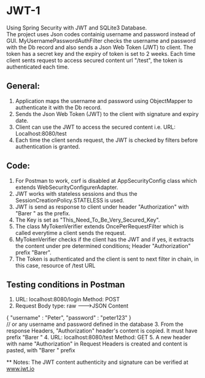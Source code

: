 # JWT-1
Using Spring Security with JWT and SQLite3 Database.<br />
The project uses Json codes containig username and password instead of GUI. 
MyUsernamePasswordAuthFilter checks the username and password with the Db record and also sends a Json Web Token (JWT) to client.
The token has a secret key and the expiry of token is set to 2 weeks. Each time client sents request to access secured content url "/test", the token is authenticated each time.

## General:
1. Application maps the username and password using ObjectMapper to authenticate it with the Db record.
2. Sends the Json Web Token (JWT) to the client with signature and expiry date.
3. Client can use the JWT to access the secured content i.e. URL: Localhost:8080/test
4. Each time the client sends request, the JWT is checked by filters before authentication is granted. <br />

## Code: 
1. For Postman to work, csrf is disabled at AppSecurityConfig class which extends WebSecurityConfigurerAdapter.
2. JWT works with stateless sessions and thus the SessionCreationPolicy.STATELESS is used.
3. JWT is send as response to client under header "Authorization" with "Barer " as the prefix.
4. The Key is set as "This_Need_To_Be_Very_Secured_Key".
5. The class MyTokenVerifier extends OncePerRequestFilter which is called everytime a client sends the request.
6. MyTokenVerifier checks if the client has the JWT and if yes, it extracts the content under pre determined conditions; Header "Authorization" prefix "Barer".
7. The Token is authenticated and the client is sent to next filter in chain, in this case, resource of /test URL

## Testing conditions in Postman <br />
1. URL: localhost:8080/login  Method: POST
2. Request Body type: raw --->JSON 
  Content 

{
    "username" : "Peter",
    "password" : "peter123"
}<br />
// or any username and password defined in the database
3. From the response Headers, "Authorization" header's content is copied. It must have prefix "Barer "
4. URL: localhost:8080/test Method: GET
5. A new header with name "Authorization" in Request Headers is created and content is pasted, with "Barer " prefix

** Notes:
The JWT content authenticity and signature can be verified at www.jwt.io


